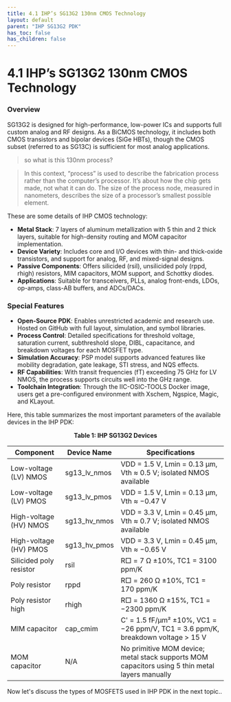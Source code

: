 ```yaml
---
title: 4.1 IHP’s SG13G2 130nm CMOS Technology
layout: default
parent: "IHP SG13G2 PDK"
has_toc: false
has_children: false
---
```


# 4.1 IHP’s SG13G2 130nm CMOS Technology

### Overview

SG13G2 is designed for high-performance, low-power ICs and supports full custom analog and RF designs. As a BiCMOS technology, it includes both CMOS transistors and bipolar devices (SiGe HBTs), though the CMOS subset (referred to as SG13C) is sufficient for most analog applications. 

> so what is this 130nm process?

>In this context, “process” is used to describe the fabrication process rather than the computer’s processor. It’s about how the chip gets made, not what it can do. The size of the process node, measured in nanometers, describes the size of a processor’s smallest possible element.

These are some details of IHP CMOS technology: 
- **Metal Stack**: 7 layers of aluminum metallization with 5 thin and 2 thick layers, suitable for high-density routing and MOM capacitor implementation.
- **Device Variety**: Includes core and I/O devices with thin- and thick-oxide transistors, and support for analog, RF, and mixed-signal designs.
- **Passive Components**: Offers silicided (rsil), unsilicided poly (rppd, rhigh) resistors, MIM capacitors, MOM support, and Schottky diodes.
- **Applications**: Suitable for transceivers, PLLs, analog front-ends, LDOs, op-amps, class-AB buffers, and ADCs/DACs.

### Special Features

- **Open-Source PDK**: Enables unrestricted academic and research use. Hosted on GitHub with full layout, simulation, and symbol libraries.
- **Process Control**: Detailed specifications for threshold voltage, saturation current, subthreshold slope, DIBL, capacitance, and breakdown voltages for each MOSFET type.
- **Simulation Accuracy**: PSP model supports advanced features like mobility degradation, gate leakage, STI stress, and NQS effects.
- **RF Capabilities**: With transit frequencies (fT) exceeding 75 GHz for LV NMOS, the process supports circuits well into the GHz range.
- **Toolchain Integration**: Through the IIC-OSIC-TOOLS Docker image, users get a pre-configured environment with Xschem, Ngspice, Magic, and KLayout.

Here, this table summarizes the most important parameters of the available devices in the IHP PDK:

<p align="center"><strong>Table 1: IHP SG13G2 Devices</strong></p>


| Component                      | Device Name       | Specifications                                                                                   |
|-------------------------------|-------------------|--------------------------------------------------------------------------------------------------|
| Low-voltage (LV) NMOS         | sg13_lv_nmos      | VDD = 1.5 V, Lmin = 0.13 µm, Vth ≈ 0.5 V; isolated NMOS available                                |
| Low-voltage (LV) PMOS         | sg13_lv_pmos      | VDD = 1.5 V, Lmin = 0.13 µm, Vth ≈ −0.47 V                                                       |
| High-voltage (HV) NMOS        | sg13_hv_nmos      | VDD = 3.3 V, Lmin = 0.45 µm, Vth ≈ 0.7 V; isolated NMOS available                                |
| High-voltage (HV) PMOS        | sg13_hv_pmos      | VDD = 3.3 V, Lmin = 0.45 µm, Vth ≈ −0.65 V                                                       |
| Silicided poly resistor       | rsil              | R□ = 7 Ω ±10%, TC1 = 3100 ppm/K                                                                  |
| Poly resistor                 | rppd              | R□ = 260 Ω ±10%, TC1 = 170 ppm/K                                                                 |
| Poly resistor high            | rhigh             | R□ = 1360 Ω ±15%, TC1 = −2300 ppm/K                                                              |
| MIM capacitor                 | cap_cmim          | C' = 1.5 fF/µm² ±10%, VC1 = −26 ppm/V, TC1 = 3.6 ppm/K, breakdown voltage > 15 V                |
| MOM capacitor                 | N/A               | No primitive MOM device; metal stack supports MOM capacitors using 5 thin metal layers manually |

Now let's discuss the types of MOSFETS used in IHP PDK in the next topic..
